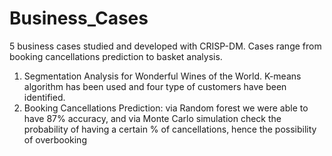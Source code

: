 # Business_Cases
5 business cases studied and developed with CRISP-DM. Cases range from booking cancellations prediction to basket analysis.

1. Segmentation Analysis for Wonderful Wines of the World. K-means algorithm has been used and four type of customers have been identified.
2. Booking Cancellations Prediction: via Random forest we were able to have 87% accuracy, and via Monte Carlo simulation check the probability of having a certain % of cancellations, hence the possibility of overbooking
